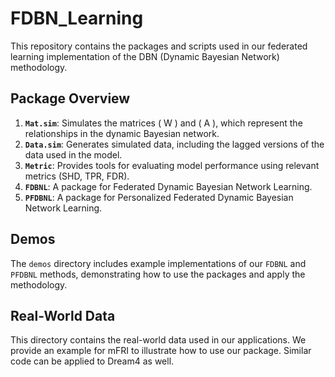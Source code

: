# **FDBN_Learning**  

This repository contains the packages and scripts used in our federated learning implementation of the DBN (Dynamic Bayesian Network) methodology.  

## **Package Overview**  

1. **`Mat.sim`**: Simulates the matrices \( W \) and \( A \), which represent the relationships in the dynamic Bayesian network.  
2. **`Data.sim`**: Generates simulated data, including the lagged versions of the data used in the model.  
3. **`Metric`**: Provides tools for evaluating model performance using relevant metrics (SHD, TPR, FDR).  
4. **`FDBNL`**: A package for Federated Dynamic Bayesian Network Learning.  
5. **`PFDBNL`**: A package for Personalized Federated Dynamic Bayesian Network Learning.  

## **Demos**  

The `demos` directory includes example implementations of our `FDBNL` and `PFDBNL` methods, demonstrating how to use the packages and apply the methodology.  

## **Real-World Data**  

This directory contains the real-world data used in our applications. We provide an example for mFRI to illustrate how to use our package. Similar code can be applied to Dream4 as well.  




